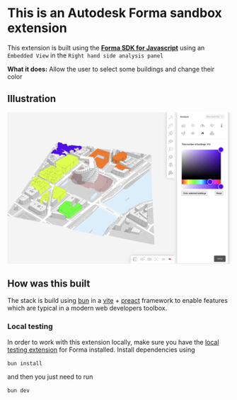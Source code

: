 # This is an Autodesk Forma sandbox extension

This extension is built using the **[Forma SDK for Javascript](https://aps-dev.autodesk.com/en/docs/forma/v1/reference/embedded-view-sdk/)** using an `Embedded View` in the `Right hand side analysis panel`

**What it does:** Allow the user to select some buildings and change their color

## Illustration

![Building colors screenshot](building-colors-screenshot.png)

## How was this built

The stack is build using [bun](https://bun.sh/) in a [vite](https://vitejs.dev/) + [preact](https://preactjs.com/)
framework to enable features which are typical in a modern web developers
toolbox.

### Local testing

In order to work with this extension locally, make sure you have the
[local testing extension](https://aps.autodesk.com/en/docs/forma/v1/developers_guide/local-testing-extension/)
for Forma installed. Install dependencies using

```shell
bun install
```

and then you just need to run

```shell
bun dev
```
